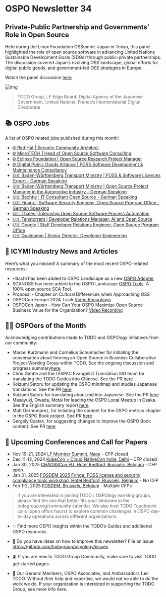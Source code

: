 # OSPO Newsletter 34

## Private-Public Partnership and Governments’ Role in Open Source

Held during the Linux Foundation OSSummit Japan in Tokyo, this panel highlighted the role of open source software in advancing United Nations Sustainable Development Goals (SDGs) through public-private partnerships. The discussion covered Japan’s evolving OSS landscape, global efforts for digital public goods, and government-led OSS strategies in Europe.

Watch the panel discussion [here](https://youtu.be/_cH0lGVRhng?si=WIEGkEWDhqxGU6yR)

![img](https://github.com/user-attachments/assets/f433972a-b036-4479-8e93-40e083c82a29)

> TODO Group, LF Edge Board, Digital Agency of the Japanese Government, United Nations, France’s Interministerial Digital Directorate


## 📚 OSPO Jobs

A list of OSPO related jobs published during this month!

- [🌐 Red Hat | Security Community Architect](https://www.linkedin.com/jobs/view/4031099677/)
- [🌐 MicroTECH | Head of Open Source Software Consulting](https://www.linkedin.com/jobs/view/4038568229)
- [🌐 Eclipse Foundation | Open Source Research Project Manager](https://eclipsefoundation.applytojob.com/apply/l3HaziHpN9/OpenSource-Research-Project-Manager)
- [🌐 Digital Public Goods Alliance | FOSS Software Development & Maintainance Consultancy](https://link.digitalpublicgoods.net/software-development-job)
- [🇩🇪 Baden-Württemberg Transport Ministry | FOSS & Software Licences Expert - German Speaking](https://e-mobil-bw-gmbh.jobs.personio.de/job/1791038)
- [🇩🇪 Baden-Württemberg Transport Ministry | Open Source Project Manager in the Automotive Industry - German Speaking](https://e-mobil-bw-gmbh.jobs.personio.de/job/1790933)
- [🇩🇪 Bechtle | IT Consultant Open Source - German Speaking](https://jobs.bechtle.com/job/Hamburg-IT-Consultant-Open-Source-%28wmd%29-20359/776684302/ )
- [🇩🇪 Finanz | Software Security Engineer, Open Source Program Office - German Speaking](https://www.monster.de/stellenangebot/software-security-engineer-open-source-management-m-w-d-hannover-niedersachsen--19c864f8-e429-4872-98e8-ce886f2d2360)
- [🇳🇱 Thales | Internship Open Source Software Process Automation](https://careers.thalesgroup.com/global/en/job/R0255631/Internship-graduation-assignment-HBO-WO-Open-Source-Software-Process-Automation)
- [🇺🇸 Tenstorrent | Developer Relations Manager, AI and Open Source](https://www.linkedin.com/jobs/view/4041211407/)
- [🇺🇸 Google | Staff Developer Relations Engineer, Open Source Program Office](https://www.google.com/about/careers/applications/jobs/results/90018264423244486-staff-developer-relations-engineer-open-source-programs)
- [🇺🇸 Qualcomm | Senior Director, Developer Engineering](https://careers.qualcomm.com/careers/job/446701387975)


## 📌 ICYMI Industry News and Articles
Here’s what you missed! A summary of the most recent OSPO-related resources:

- Hitachi has been added to OSPO Landscape as a new [OSPO Adopter](https://landscape.todogroup.org/embed/embed.html?base-path=&key=ospo-adopter--ospo-ad-pter&headers=true&category-header=true&category-in-subcategory=false&title-uppercase=false&title-alignment=left&title-font-family=sans-serif&title-font-size=13&style=shadowed&bg-color=%235aa100&fg-color=%23ffffff&item-modal=false&item-name=false&size=md&items-alignment=left)
- SCANOSS has been added to the OSPO Landscape [OSPO Tools](https://landscape.todogroup.org/embed/embed.html?base-path=&key=ospo-tools--sca&headers=true&category-header=true&category-in-subcategory=false&title-uppercase=false&title-alignment=left&title-font-family=sans-serif&title-font-size=13&style=shadowed&bg-color=%235aa100&fg-color=%23ffffff&item-modal=false&item-name=false&size=md&items-alignment=left). A 100% open source SCA Tool.
- Proposal - Chapter on Cultural Differences when Approaching OSS
- OSPOCon Europe 2024 Track [Video Recordings](https://youtube.com/playlist?list=PLbzoR-pLrL6oFD-XaL-sh3x5gd_ew4xsY&si=hk6JzW2uaA0wQlsN)
- OSPOCon Japan - How Can Your OSPO Maximize Open Source Business Value for the Organization? [Video Recording](https://youtu.be/trlJva2bqOI?si=oz3WhI8lqyLLm8sU)
  
## 🙋‍♀️ OSPOers of the Month
Acknowledging contributions made to TODO and OSPOlogy initiatives from our community:

- Marcel Kurzmann and Cornelius Schumacher for initiating the conversation about forming an Open Source in Business Collaborative Project Working Group within TODO. See the ongoing discussion and progress summary[here](https://github.com/todogroup/ospology/discussions/481).
- Chris Gentle and the LFAPAC Evangelist Translation SIG team for translating the TODO Guides into Chinese. See the PR [here](https://github.com/todogroup/todogroup.org/pull/499)
- Koizumi Satoru for updating the OSPO mindmap and studies Japanese translations. See the PR [here](https://github.com/todogroup/todogroup.org/pull/502)
- Koizumi Satoru for translating about.md into Japanese. See the PR [here](https://github.com/todogroup/todogroup.org/pull/493)
- Masayuki, Owada, Motai for leading the OSPO Local Meetup in Osaka. See the English summary report [here](https://github.com/todogroup/ospology/discussions/510).
- Matt Germonprez, for initiating the content for the OSPO metrics chapter in the OSPO Book project. See PR [here](https://github.com/todogroup/ospology/pull/516)
- Gergely Csatari, for suggesting changes to improve the OSPO Book content. See PR [here](https://github.com/todogroup/ospology/pull/504)

## 📎 Upcoming Conferences and Call for Papers

- Nov 19-21, 2024 [LF Member Summit, Napa](https://events.linuxfoundation.org/lf-member-summit/) - CFP closed
- Dec 11-12, 2024 [KubeCon + Cloud NativeCon India, Delhi](https://events.linuxfoundation.org/kubecon-cloudnativecon-india/) - CFP closed
- Jan 30, 2025 [CHAOSSCon EU, Hotel Bedford, Brussels, Belgium](https://chaoss.community/chaosscon-2025-eu/) - CFP open
- Jan 31, 2025 [FOSDEM 2025 Fringe: FOSS license and security compliance tools workshop, Hotel Bedford, Brussels, Belgium](https://pretix.eu/aboutcode/fosdem-2025/) - No CFP
- Feb 1-2, 2025 [FOSDEM, Brussels, Belgium](https://fosdem.org/2025/) - Multiple CFPs
  

> If you are interested in joining TODO / OSPOlogy working groups, please find the one that better fits your timezone in the todogroup.org/community calendar. We
also host TODO Touchpoint calls (open office hours) to explore common challenges in OSPO day-to-day operations across different organizations.

- ✨ Find more OSPO insights within the TODO’s Guides and additional OSPO resources.

- 🧐 Do you have ideas on how to improve this newsletter? File an issue: https://github.com/todogroup/ospology/issues.

- 🫂 If you are new to TODO Group Community, make sure to visit TODO get started pages.

- 💚 Our General Members, OSPO Associates, and Ambassadors fuel TODO. Without their help and expertise, we would not be able to do the work we do. If your organization is interested in supporting the TODO Group, see more info here.
